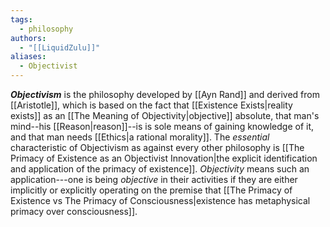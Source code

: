 ```yaml
---
tags:
  - philosophy
authors:
  - "[[LiquidZulu]]"
aliases:
  - Objectivist
---
```

***Objectivism*** is the philosophy developed by [[Ayn Rand]] and derived from [[Aristotle]], which is based on the fact that [[Existence Exists|reality exists]] as an [[The Meaning of Objectivity|objective]] absolute, that man's mind--his [[Reason|reason]]--is is sole means of gaining knowledge of it, and that man needs [[Ethics|a rational morality]]. The *essential* characteristic of Objectivism as against every other philosophy is [[The Primacy of Existence as an Objectivist Innovation|the explicit identification and application of the primacy of existence]]. *Objectivity* means such an application---one is being *objective* in their activities if they are either implicitly or explicitly operating on the premise that [[The Primacy of Existence vs The Primacy of Consciousness|existence has metaphysical primacy over consciousness]].